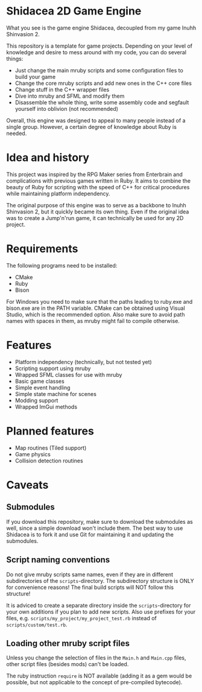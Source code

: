 # Shidacea 2D Game Engine

What you see is the game engine Shidacea, decoupled from my game Inuhh Shinvasion 2.

This repository is a template for game projects. Depending on your level of knowledge and desire to mess around with my code, you can do several things:

* Just change the main mruby scripts and some configuration files to build your game
* Change the core mruby scripts and add new ones in the C++ core files
* Change stuff in the C++ wrapper files
* Dive into mruby and SFML and modify them
* Disassemble the whole thing, write some assembly code and segfault yourself into oblivion (not recommended)

Overall, this engine was designed to appeal to many people instead of a single group. 
However, a certain degree of knowledge about Ruby is needed.

# Idea and history

This project was inspired by the RPG Maker series from Enterbrain and complications with previous games written in Ruby. 
It aims to combine the beauty of Ruby for scripting with the speed of C++ for critical procedures while maintaining platform independency.

The original purpose of this engine was to serve as a backbone to Inuhh Shinvasion 2, but it quickly became its own thing.
Even if the original idea was to create a Jump'n'run game, it can technically be used for any 2D project.

# Requirements

The following programs need to be installed:

* CMake
* Ruby
* Bison

For Windows you need to make sure that the paths leading to ruby.exe and bison.exe are in the PATH variable.
CMake can be obtained using Visual Studio, which is the recommended option.
Also make sure to avoid path names with spaces in them, as mruby might fail to compile otherwise.

# Features

* Platform independency (technically, but not tested yet)
* Scripting support using mruby
* Wrapped SFML classes for use with mruby
* Basic game classes
* Simple event handling
* Simple state machine for scenes
* Modding support
* Wrapped ImGui methods

# Planned features

* Map routines (Tiled support)
* Game physics
* Collision detection routines

# Caveats

## Submodules

If you download this repository, make sure to download the submodules as well, since a simple download won't include them.
The best way to use Shidacea is to fork it and use Git for maintaining it and updating the submodules.

## Script naming conventions

Do not give mruby scripts same names, even if they are in different subdirectories of the `scripts`-directory. The subdirectory structure is ONLY for convenience reasons! The final build scripts will NOT follow this structure!

It is adviced to create a separate directory inside the `scripts`-directory for your own additions if you plan to add new scripts. Also use prefixes for your files, e.g. `scripts/my_project/my_project_test.rb` instead of `scripts/custom/test.rb`.

## Loading other mruby script files

Unless you change the selection of files in the `Main.h` and `Main.cpp` files, other script files (besides mods) can't be loaded.

The ruby instruction `require` is NOT available (adding it as a gem would be possible, but not applicable to the concept of pre-compiled bytecode).
